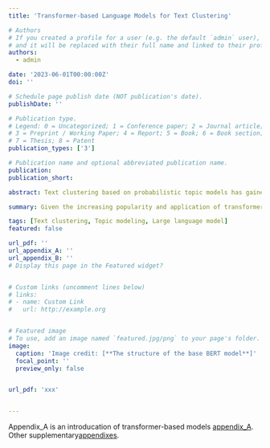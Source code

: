 ```yaml
---
title: 'Transformer-based Language Models for Text Clustering'

# Authors
# If you created a profile for a user (e.g. the default `admin` user), write the username (folder name) here
# and it will be replaced with their full name and linked to their profile.
authors:
  - admin

date: '2023-06-01T00:00:00Z'
doi: ''

# Schedule page publish date (NOT publication's date).
publishDate: ''

# Publication type.
# Legend: 0 = Uncategorized; 1 = Conference paper; 2 = Journal article;
# 3 = Preprint / Working Paper; 4 = Report; 5 = Book; 6 = Book section;
# 7 = Thesis; 8 = Patent
publication_types: ['3']

# Publication name and optional abbreviated publication name.
publication: 
publication_short: 

abstract: Text clustering based on probabilistic topic models has gained significant attention among political scientists in recent years. However, commonly used probabilistic topic models like Latent Dirichlet Allocation and Structural Topic Models exhibit several limitations that hinder their application. Firstly, these models struggle to accurately classify short texts. Secondly, their performance heavily relies on user decisions regarding text preprocessing and the number of clusters selected. Lastly, model training with large text datasets can be time-consuming. In this paper, I propose a workflow that uses transformer-based language models, such as BERT and GPT, for text clustering. This method surpasses traditional topic models in terms of accuracy and time efficiency. Furthermore, it reduces the impact of user decisions on text preprocessing and facilitates easy comparison of different topic numbers' impact on research outcomes. Given the increasing popularity and application of transformer-based language models like ChatGPT, this paper encourages social scientists to explore how this state-of-the-art technology can enhance their research.

summary: Given the increasing popularity and application of transformer-based language models like ChatGPT and BERT, this paper encourages social scientists to explore how this state-of-the-art technology can enhance their research.

tags: [Text clustering, Topic modeling, Large language model]
featured: false

url_pdf: ''
url_appendix_A: ''
url_appendix_B: ''
# Display this page in the Featured widget?


# Custom links (uncomment lines below)
# links:
# - name: Custom Link
#   url: http://example.org


# Featured image
# To use, add an image named `featured.jpg/png` to your page's folder.
image:
  caption: 'Image credit: [**The structure of the base BERT model**]'
  focal_point: ''
  preview_only: false


url_pdf: 'xxx'


---
```

Appendix_A is an introducation of transformer-based models [appendix_A](https://test/).
Other supplementary[appendixes](https://test/).

